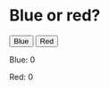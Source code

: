 <!DOCTYPE html>
<html lang="en">
<head>
  <title>Blue or red?</title>
  <link rel="stylesheet" href="https://fonts.googleapis.com/css?family=Foldit:wght@500">
  <style>
    /* Stili CSS rimangono invariati */
  </style>
</head>
<body>
  <h1>Blue or red?</h1>

  <div class="buttons">
    <button type="button" class="button blue">
      <span>Blue</span>
    </button>
    <button type="button" class="button red">
      <span>Red</span>
    </button>
  </div>

  <div class="counter">
    <p>Blue: <span id="counter-blue">0</span></p>
    <p>Red: <span id="counter-red">0</span></p>
  </div>

  <div class="letters"></div>

  <script>
    const buttons = document.querySelectorAll(".button");
    const counterBlue = document.getElementById("counter-blue");
    const counterRed = document.getElementById("counter-red");
    const lettersDiv = document.querySelector(".letters");
    let isAnimationStarted = false;

    // Imposta un limite massimo di lettere
    const maxLetters = 1000;
    let letterCount = 0;

    function createRandomLetter() {
      const alphabet = "abcdefghijklmnopqrstuvwxyz가나다라마바사아자차카타파하абвгдеёжзийклмнопрстуфхцчшщъыьэюя";
      const randomIndex = Math.floor(Math.random() * alphabet.length);
      return alphabet[randomIndex];
    }

    function checkOverlap(letterElement, existingLetters) {
      const letterRect = letterElement.getBoundingClientRect();

      for (const existingLetter of existingLetters) {
        const existingRect = existingLetter.getBoundingClientRect();

        if (
          letterRect.left < existingRect.right &&
          letterRect.right > existingRect.left &&
          letterRect.top < existingRect.bottom &&
          letterRect.bottom > existingRect.top
        ) {
          // Sovrapposizione rilevata, sposta la lettera
          const randomX = Math.random() * 280;
          const randomY = Math.random() * 280;
          letterElement.style.left = `${randomX}%`;
          letterElement.style.top = `${randomY}%`;
          return checkOverlap(letterElement, existingLetters);
        }
      }
    }

    function addLetter() {
      if (isScreenFull()) {
        return;
      }
      const letter = createRandomLetter();
      const letterElement = document.createElement("div");
      letterElement.classList.add("letter");
      letterElement.textContent = letter;

      const randomX = Math.random() * 270;
      const randomY = Math.random() * 270;

      letterElement.style.left = `${randomX}%`;
      letterElement.style.top = `${randomY}%`;

      checkOverlap(letterElement, lettersDiv.querySelectorAll('.letter'));

      lettersDiv.appendChild(letterElement);
      letterCount++; // Incrementa il conteggio delle lettere
    }

    function startAnimation() {
      isAnimationStarted = true;
      addLetter();
      setInterval(addLetter, 0.20); // Cambia da 100 a 20 millisecondi per rendere l'animazione più veloce
    }

    function isScreenFull() {
      return letterCount >= 3000;
    }

    function makeSiteGreen() {
      document.body.style.backgroundColor = "green";
    }

    function handleTouchStart(event) {
      if (!isAnimationStarted) {
        startAnimation();
      }

      const button = event.target;
      const color = button.classList.contains("blue") ? "blue" : "red";

      if (color === "blue") {
        counterBlue.textContent = parseInt(counterBlue.textContent) + 1;
      } else {
        counterRed.textContent = parseInt(counterRed.textContent) + 1;
      }

      button.disabled = true;

      if (button.classList.contains("blue")) {
        buttons[1].disabled = true;
      } else {
        buttons[0].disabled = true;
      }
    }

    // Aggiungi gli eventi "touchstart" ai bottoni
    buttons[0].addEventListener("touchstart", handleTouchStart);
    buttons[1].addEventListener("touchstart", handleTouchStart);
  </script>
</body>
</html>
